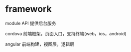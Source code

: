 # framework

module
API
    提供后台服务

cordova
    前端框架，页面入口，支持终端(web，ios，android)

angular
    前端构建，视图层，逻辑层